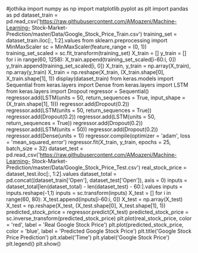 #jothika
import numpy as np
import matplotlib.pyplot as plt
import pandas as pd
dataset_train = 
pd.read_csv('https://raw.githubusercontent.com/AMoazeni/Machine-Learning-
Stock-Market-Prediction/master/Data/Google_Stock_Price_Train.csv')
training_set = dataset_train.iloc[:, 1:2].values
from sklearn.preprocessing import MinMaxScaler
sc = MinMaxScaler(feature_range = (0, 1))
training_set_scaled = sc.fit_transform(training_set)
X_train = []
y_train = []
for i in range(60, 1258):
 X_train.append(training_set_scaled[i-60:i, 0])
 y_train.append(training_set_scaled[i, 0])
X_train, y_train = np.array(X_train), np.array(y_train)
X_train = np.reshape(X_train, (X_train.shape[0], X_train.shape[1], 1))
display(dataset_train)
from keras.models import Sequential
from keras.layers import Dense
from keras.layers import LSTM
from keras.layers import Dropout
regressor = Sequential()
regressor.add(LSTM(units = 50, return_sequences = True, input_shape = 
(X_train.shape[1], 1)))
regressor.add(Dropout(0.2))
regressor.add(LSTM(units = 50, return_sequences = True))
regressor.add(Dropout(0.2))
regressor.add(LSTM(units = 50, return_sequences = True))
regressor.add(Dropout(0.2))
regressor.add(LSTM(units = 50))
regressor.add(Dropout(0.2))
regressor.add(Dense(units = 1))
regressor.compile(optimizer = 'adam', loss = 'mean_squared_error')
regressor.fit(X_train, y_train, epochs = 25, batch_size = 32)
dataset_test = 
pd.read_csv('https://raw.githubusercontent.com/AMoazeni/Machine-Learning-
Stock-Market-Prediction/master/Data/Google_Stock_Price_Test.csv')
real_stock_price = dataset_test.iloc[:, 1:2].values
dataset_total = pd.concat((dataset_train['Open'], dataset_test['Open']), 
axis = 0)
inputs = dataset_total[len(dataset_total) - len(dataset_test) - 60:].values
inputs = inputs.reshape(-1,1)
inputs = sc.transform(inputs)
X_test = []
for i in range(60, 80):
 X_test.append(inputs[i-60:i, 0])
X_test = np.array(X_test)
X_test = np.reshape(X_test, (X_test.shape[0], X_test.shape[1], 1))
predicted_stock_price = regressor.predict(X_test)
predicted_stock_price = sc.inverse_transform(predicted_stock_price)
plt.plot(real_stock_price, color = 'red', label = 'Real Google Stock Price')
plt.plot(predicted_stock_price, color = 'blue', label = 'Predicted Google 
Stock Price')
plt.title('Google Stock Price Prediction')
plt.xlabel('Time')
plt.ylabel('Google Stock Price')
plt.legend()
plt.show()
